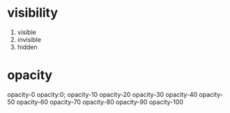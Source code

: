 # visibility
1. visible
2. invisible
3. hidden

# opacity
opacity-0       opacity:0;
opacity-10
opacity-20
opacity-30
opacity-40
opacity-50
opacity-60
opacity-70
opacity-80
opacity-90
opacity-100   
